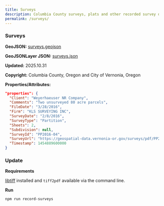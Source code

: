 ```yaml
---
title: Surveys
description: Columbia County surveys, plats and other recorded survey documents within the Vernonia spatial extent.
permalink: /surveys/
---
```


### Surveys

**GeoJSON:** [surveys.geojson](surveys.geojson)

**GeoJSONLayer JSON:** [surveys.json](surveys.json)

**Updated:** 2025.10.31

**Copyright:** Columbia County, Oregon and City of Vernonia, Oregon

**Properties/Attributes:**

```json
"properties": {
  "Client": "Weyerhaeuser NR Company",
  "Comments": "Two unsurveyed 80 acre parcels",
  "FileDate": "3/28/2016",
  "Firm": "KLS SURVEYING INC",
  "SurveyDate": "2/8/2016",
  "SurveyType": "Partition",
  "Sheets": 2,
  "Subdivision": null,
  "SurveyId": "PP2016-04",
  "SurveyUrl": "https://geospatial-data.vernonia-or.gov/surveys/pdf/PP2016-04.pdf",
  "Timestamp": 1454889600000
}
```

### Update

**Requirements**

[libtiff](http://www.libtiff.org/) installed and `tiff2pdf` available via the command line.

**Run**

```shell
npm run record-surveys
```
